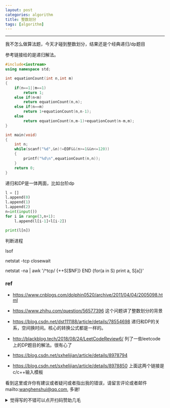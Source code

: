 ```yaml
---
layout: post
categories: algorithm
title: 整数划分
tags: [algorithm]
---
```


  

---

我不怎么做算法题，今天才碰到整数划分，结果还是个经典递归/dp题目

参考链接给的是递归解法。

```c++
#include<iostream>
using namespace std;

int equationCount(int n,int m)
{
    if(n==1||m==1)
        return 1;
    else if(n<m)
        return equationCount(n,n);
    else if(n==m)
        return 1+equationCount(n,n-1);
    else
        return equationCount(n,m-1)+equationCount(n-m,m);
}

int main(void)
{
    int n;
    while(scanf("%d",&n)!=EOF&&(n>=1&&n<=120))
    {
        printf("%d\n",equationCount(n,n));
    }
    return 0;
}
```



递归和DP是一体两面，比如台阶dp

```python
l = []
l.append(0)
l.append(1)
l.append(2)
n=int(input())
for i in range(3,n+1):
    l.append(l[i-1]+l[i-2])

print(l[n])
```



判断进程



lsof

 netstat -tcp closewait



netstat -na | awk '/^tcp/ {++S[$NF]} END {for(a in S) print a, S[a]}'

### ref

- https://www.cnblogs.com/dolphin0520/archive/2011/04/04/2005098.html

- https://www.zhihu.com/question/56577396 这个问题讲了整数划分的背景

- https://blog.csdn.net/dst111188/article/details/78554698 递归和DP的关系，空间换时间。核心的转换公式都是一样的。

- http://blackblog.tech/2018/08/24/LeetCodeReview6/ 列了一些leetcode上的DP题目的解法。很有心了

- https://blog.csdn.net/sxhelijian/article/details/8978794

- https://blog.csdn.net/sxhelijian/article/details/8978850 上面这两个链接是c/c++输入模板

  





看到这里或许你有建议或者疑问或者指出我的错误，请留言评论或者邮件mailto:wanghenshui@qq.com, 多谢! 
<details>
<summary>觉得写的不错可以点开扫码赞助几毛</summary>
<img src="https://wanghenshui.github.io/assets/wepay.png" alt="微信转账">
</details>